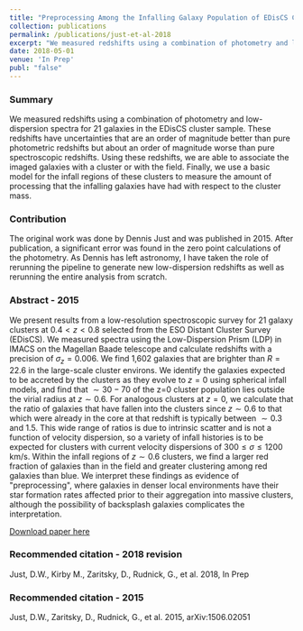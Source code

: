 ```yaml
---
title: "Preprocessing Among the Infalling Galaxy Population of EDisCS Clusters"
collection: publications
permalink: /publications/just-et-al-2018
excerpt: "We measured redshifts using a combination of photometry and low-dispersion spectra for 21 galaxies in the EDisCS cluster sample. These redshifts have uncertainties that are an order of magnitude better than pure photometric redshifts but about an order of magnitude worse than pure spectroscopic redshifts. Using these redshifts, we are able to associate the imaged galaxies with a cluster or with the field. Finally, we use a basic model for the infall regions of these clusters to measure the amount of processing that the infalling galaxies have had with respect to the cluster mass."
date: 2018-05-01
venue: 'In Prep'
publ: "false"
---
```


### Summary
We measured redshifts using a combination of photometry and low-dispersion spectra for 21 galaxies in the EDisCS cluster sample. These redshifts have uncertainties that are an order of magnitude better than pure photometric redshifts but about an order of magnitude worse than pure spectroscopic redshifts. Using these redshifts, we are able to associate the imaged galaxies with a cluster or with the field. Finally, we use a basic model for the infall regions of these clusters to measure the amount of processing that the infalling galaxies have had with respect to the cluster mass.

### Contribution
The original work was done by Dennis Just and was published in 2015. After publication, a significant error was found in the zero point calculations of the photometry. As Dennis has left astronomy, I have taken the role of rerunning the pipeline to generate new low-dispersion redshifts as well as rerunning the entire analysis from scratch.

### Abstract - 2015
We present results from a low-resolution spectroscopic survey for 21 galaxy clusters at $0.4 < z < 0.8$ selected from the ESO Distant Cluster Survey (EDisCS). We measured spectra using the Low-Dispersion Prism (LDP) in IMACS on the Magellan Baade telescope and calculate redshifts with a precision of $\sigma_z=0.006$. We find 1,602 galaxies that are brighter than $R=22.6$ in the large-scale cluster environs. We identify the galaxies expected to be accreted by the clusters as they evolve to $z=0$ using spherical infall models, and find that $\sim 30-70%$ of the z=0 cluster population lies outside the virial radius at $z\sim 0.6$. For analogous clusters at $z=0$, we calculate that the ratio of galaxies that have fallen into the clusters since $z\sim0.6$ to that which were already in the core at that redshift is typically between $\sim 0.3$ and $1.5$. This wide range of ratios is due to intrinsic scatter and is not a function of velocity dispersion, so a variety of infall histories is to be expected for clusters with current velocity dispersions of $300\leq\sigma\leq1200$ km/s. Within the infall regions of $z\sim 0.6$ clusters, we find a larger red fraction of galaxies than in the field and greater clustering among red galaxies than blue. We interpret these findings as evidence of "preprocessing", where galaxies in denser local environments have their star formation rates affected prior to their aggregation into massive clusters, although the possibility of backsplash galaxies complicates the interpretation.

[Download paper here](http://adsabs.harvard.edu/abs/2015arXiv150602051J)

### Recommended citation - 2018 revision
Just, D.W., Kirby M., Zaritsky, D., Rudnick, G., et al. 2018, In Prep

### Recommended citation - 2015
Just, D.W., Zaritsky, D., Rudnick, G., et al. 2015, arXiv:1506.02051
